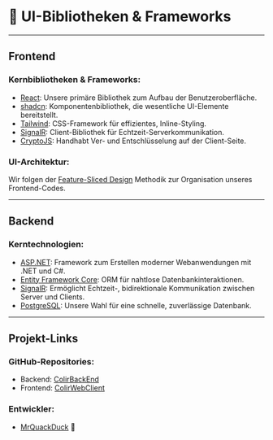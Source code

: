 # 🧰 UI-Bibliotheken & Frameworks

---

## Frontend

### Kernbibliotheken & Frameworks:

- [React](https://react.dev/): Unsere primäre Bibliothek zum Aufbau der Benutzeroberfläche.
- [shadcn](https://ui.shadcn.com/): Komponentenbibliothek, die wesentliche UI-Elemente bereitstellt.
- [Tailwind](https://tailwindcss.com/): CSS-Framework für effizientes, Inline-Styling.
- [SignalR](https://www.npmjs.com/package/@microsoft/signalr): Client-Bibliothek für Echtzeit-Serverkommunikation.
- [CryptoJS](https://cryptojs.gitbook.io/docs/): Handhabt Ver- und Entschlüsselung auf der Client-Seite.

### UI-Architektur:

Wir folgen der [Feature-Sliced Design](https://feature-sliced.design/) Methodik zur Organisation unseres Frontend-Codes.

---

## Backend

### Kerntechnologien:

- [ASP.NET](https://dotnet.microsoft.com/en-us/apps/aspnet): Framework zum Erstellen moderner Webanwendungen mit .NET und C#.
- [Entity Framework Core](https://learn.microsoft.com/en-us/ef/core/): ORM für nahtlose Datenbankinteraktionen.
- [SignalR](https://dotnet.microsoft.com/en-us/apps/aspnet/signalr): Ermöglicht Echtzeit-, bidirektionale Kommunikation zwischen Server und Clients.
- [PostgreSQL](https://www.postgresql.org/): Unsere Wahl für eine schnelle, zuverlässige Datenbank.

---

## Projekt-Links

### GitHub-Repositories:

- Backend: [ColirBackEnd](https://github.com/MrQuackDuck/ColirBackend/)
- Frontend: [ColirWebClient](https://github.com/MrQuackDuck/ColirWebClient/)

### Entwickler:

- [MrQuackDuck](https://github.com/MrQuackDuck/) 🦆